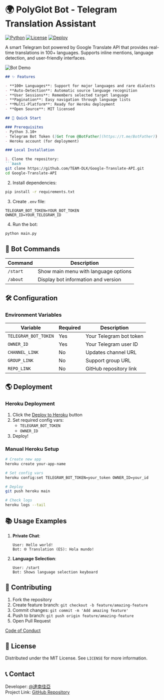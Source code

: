 
# 🌍 PolyGlot Bot - Telegram Translation Assistant

[![Python](https://img.shields.io/badge/Python-3.10%2B-blue.svg)](https://python.org)
[![License](https://img.shields.io/badge/License-MIT-green.svg)](https://opensource.org/licenses/MIT)
[![Deploy](https://www.herokucdn.com/deploy/button.svg)](https://heroku.com/deploy?template=https://github.com/TEAM-DLK/Google-Translate-API)

A smart Telegram bot powered by Google Translate API that provides real-time translations in 100+ languages. Supports inline mentions, language detection, and user-friendly interfaces.

![Bot Demo](https://t.me/DLKGTBOT)

```markdown
## ✨ Features

- **100+ Languages**: Support for major languages and rare dialects
- **Auto-Detection**: Automatic source language recognition
- **User Sessions**: Remembers selected target language
- **Pagination**: Easy navigation through language lists
- **Multi-Platform**: Ready for Heroku deployment
- **Open Source**: MIT licensed

## 🚀 Quick Start

### Prerequisites
- Python 3.10+
- Telegram Bot Token ([Get from @BotFather](https://t.me/BotFather))
- Heroku account (for deployment)

### Local Installation

1. Clone the repository:
```bash
git clone https://github.com/TEAM-DLK/Google-Translate-API.git
cd Google-Translate-API
```

2. Install dependencies:
```bash
pip install -r requirements.txt
```

3. Create `.env` file:
```env
TELEGRAM_BOT_TOKEN=YOUR_BOT_TOKEN
OWNER_ID=YOUR_TELEGRAM_ID
```

4. Run the bot:
```bash
python main.py
```

## 🤖 Bot Commands

| Command | Description |
|---------|-------------|
| `/start` | Show main menu with language options |
| `/about` | Display bot information and version |


## 🛠 Configuration

### Environment Variables
| Variable | Required | Description |
|----------|----------|-------------|
| `TELEGRAM_BOT_TOKEN` | Yes | Your Telegram bot token |
| `OWNER_ID` | Yes | Your Telegram user ID |
| `CHANNEL_LINK` | No | Updates channel URL |
| `GROUP_LINK` | No | Support group URL |
| `REPO_LINK` | No | GitHub repository link |

## 🌎 Deployment

### Heroku Deployment
1. Click the [Deploy to Heroku](https://heroku.com/deploy) button
2. Set required config vars:
   - `TELEGRAM_BOT_TOKEN`
   - `OWNER_ID`
3. Deploy!

### Manual Heroku Setup
```bash
# Create new app
heroku create your-app-name

# Set config vars
heroku config:set TELEGRAM_BOT_TOKEN=your_token OWNER_ID=your_id

# Deploy
git push heroku main

# Check logs
heroku logs --tail
```

## 📚 Usage Examples

1. **Private Chat**:
   ```
   User: Hello world!
   Bot: 🌐 Translation (ES): Hola mundo!
   ```



2. **Language Selection**:
   ```
   User: /start
   Bot: Shows language selection keyboard
   ```

## 🤝 Contributing

1. Fork the repository
2. Create feature branch: `git checkout -b feature/amazing-feature`
3. Commit changes: `git commit -m 'Add amazing feature'`
4. Push to branch: `git push origin feature/amazing-feature`
5. Open Pull Request

[Code of Conduct](CODE_OF_CONDUCT.md)

## 📜 License

Distributed under the MIT License. See `LICENSE` for more information.

## 📞 Contact

Developer: [@達南佳亞](https://t.me/iiiIiiiAiiiMiii)  
Project Link: [GitHub Repository](https://github.com/TEAM-DLK/Google-Translate-API)
```

